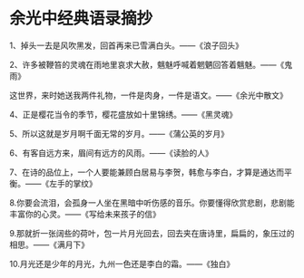 # 余光中经典语录摘抄
1、掉头一去是风吹黑发，回首再来已雪满白头。——《浪子回头》<br/>

2、许多被鞭笞的灵魂在雨地里哀求大赦，魑魅呼喊着魍魉回答着魑魅。——《鬼雨》<br/>

这世界，来时她送我两件礼物，一件是肉身，一件是语文。——《余光中散文》<br/>

4、正是樱花当令的季节，樱花盛放如十里锦绣。——《黑灵魂》<br/>

5、所以这就是岁月啊千面无常的岁月。——《蒲公英的岁月》<br/>

6、有客自远方来，眉间有远方的风雨。——《读脸的人》<br/>

7、在诗的品位上，一个人要能兼顾白居易与李贺，韩愈与李白，才算是通达而平衡。——《左手的掌纹》<br/>

8.你要会流泪，会孤身一人坐在黑暗中听伤感的音乐。你要懂得欣赏悲剧，悲剧能丰富你的心灵。——《写给未来孩子的信》<br/>

9.那就折一张阔些的荷叶，包一片月光回去，回去夹在唐诗里，扁扁的，象压过的相思。——《满月下》<br/>

10.月光还是少年的月光，九州一色还是李白的霜。——《独白》<br/>